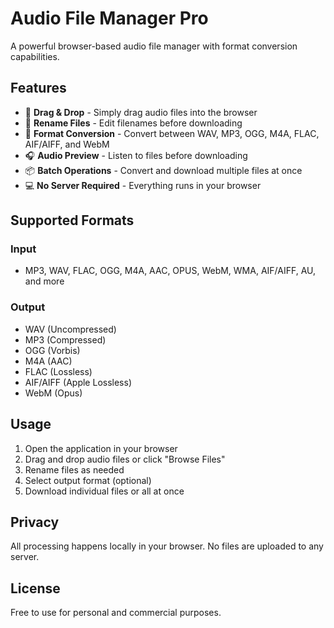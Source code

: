 # Audio File Manager Pro

A powerful browser-based audio file manager with format conversion capabilities.

## Features

- 🎵 **Drag & Drop** - Simply drag audio files into the browser
- 📝 **Rename Files** - Edit filenames before downloading
- 🔄 **Format Conversion** - Convert between WAV, MP3, OGG, M4A, FLAC, AIF/AIFF, and WebM
- 🎧 **Audio Preview** - Listen to files before downloading
- 📦 **Batch Operations** - Convert and download multiple files at once
- 💻 **No Server Required** - Everything runs in your browser

## Supported Formats

### Input
- MP3, WAV, FLAC, OGG, M4A, AAC, OPUS, WebM, WMA, AIF/AIFF, AU, and more

### Output
- WAV (Uncompressed)
- MP3 (Compressed)
- OGG (Vorbis)
- M4A (AAC)
- FLAC (Lossless)
- AIF/AIFF (Apple Lossless)
- WebM (Opus)

## Usage

1. Open the application in your browser
2. Drag and drop audio files or click "Browse Files"
3. Rename files as needed
4. Select output format (optional)
5. Download individual files or all at once

## Privacy

All processing happens locally in your browser. No files are uploaded to any server.

## License

Free to use for personal and commercial purposes.